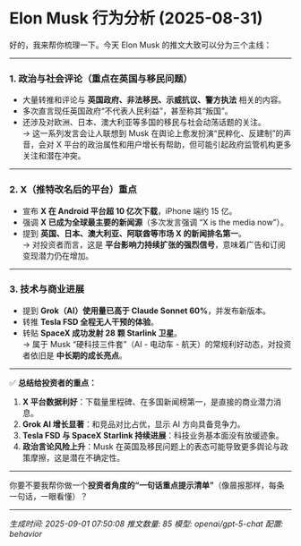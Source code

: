 # Elon Musk 行为分析 (2025-08-31)

好的，我来帮你梳理一下。今天 Elon Musk 的推文大致可以分为三个主线：  

---

### 1. 政治与社会评论（重点在英国与移民问题）  
- 大量转推和评论与 **英国政府、非法移民、示威抗议、警方执法** 相关的内容。  
- 多次直言现任英国政府“不代表人民利益”，甚至称其“叛国”。  
- 还涉及对欧洲、日本、澳大利亚等多国的移民与社会动荡话题的关注。  
→ 这一系列发言会让人联想到 Musk 在舆论上愈发扮演“民粹化、反建制”的声音，会对 X 平台的政治属性和用户增长有帮助，但可能引起政府监管机构更多关注和潜在冲突。  

---

### 2. X（推特改名后的平台）重点  
- 宣布 **X 在 Android 平台超 10 亿次下载**，iPhone 端约 15 亿。  
- 强调 **X 已成为全球最主要的新闻源**（多次发言强调 “X is the media now”）。  
- 提到 **英国、日本、澳大利亚、阿联酋等市场 X 的新闻排名第一**。  
→ 对投资者而言，这是 **平台影响力持续扩张的强烈信号**，意味着广告和订阅变现潜力仍在增加。  

---

### 3. 技术与商业进展  
- 提到 **Grok（AI）使用量已高于 Claude Sonnet 60%**，并发布新版本。  
- 转推 **Tesla FSD 全程无人干预的体验**。  
- 转贴 **SpaceX 成功发射 28 颗 Starlink 卫星**。  
→ 属于 Musk “硬科技三件套”（AI - 电动车 - 航天）的常规利好动态，对投资者依旧是 **中长期的成长亮点**。  

---

✅ **总结给投资者的重点：**  
1. **X 平台数据利好**：下载量里程碑、在多国新闻榜第一，是直接的商业潜力消息。  
2. **Grok AI 增长显著**：和竞品对比占优，显示 AI 方向具备竞争力。  
3. **Tesla FSD 与 SpaceX Starlink 持续进展**：科技业务基本面没有放缓迹象。  
4. **政治言论风险上升**：Musk 在英国及移民问题上的表态可能导致更多舆论与政策摩擦，这是潜在不确定性。  

---

你要不要我帮你做一个**投资者角度的“一句话重点提示清单”**（像晨报那样，每条一句话，一眼看懂）？

---
*生成时间: 2025-09-01 07:50:08*
*推文数量: 85*
*模型: openai/gpt-5-chat*
*配置: behavior*
